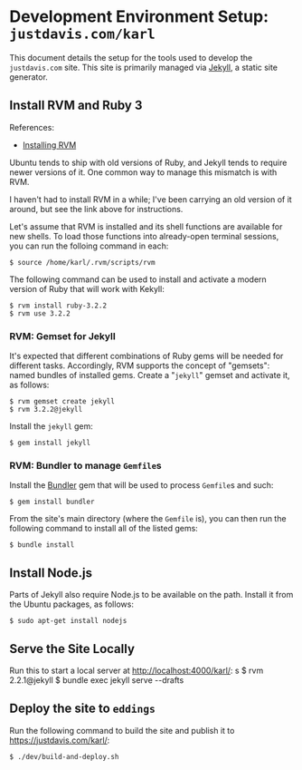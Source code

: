 # Development Environment Setup: `justdavis.com/karl`

This document details the setup for the tools used to develop the `justdavis.com` site. This site is primarily managed via [Jekyll](http://jekyllrb.com/), a static site generator.


## Install RVM and Ruby 3

References:

* [Installing RVM](https://rvm.io/rvm/install)

Ubuntu tends to ship with old versions of Ruby, and Jekyll tends to require newer versions of it. One common way to manage this mismatch is with RVM.

I haven't had to install RVM in a while; I've been carrying an old version of it around, but see the link above for instructions.

Let's assume that RVM is installed and its shell functions are available for new shells. To load those functions into already-open terminal sessions, you can run the folloing command in each:

    $ source /home/karl/.rvm/scripts/rvm

The following command can be used to install and activate a modern version of Ruby that will work with Kekyll:

    $ rvm install ruby-3.2.2
    $ rvm use 3.2.2


### RVM: Gemset for Jekyll

It's expected that different combinations of Ruby gems will be needed for different tasks. Accordingly, RVM supports the concept of "gemsets": named bundles of installed gems. Create a "`jekyll`" gemset and activate it, as follows:

    $ rvm gemset create jekyll
    $ rvm 3.2.2@jekyll

Install the `jekyll` gem:

    $ gem install jekyll


### RVM: Bundler to manage `Gemfile`s

Install the [Bundler](http://bundler.io/) gem that will be used to process `Gemfile`s and such:

    $ gem install bundler

From the site's main directory (where the `Gemfile` is), you can then run the following command to install all of the listed gems:

    $ bundle install


## Install Node.js

Parts of Jekyll also require Node.js to be available on the path. Install it from the Ubuntu packages, as follows:

    $ sudo apt-get install nodejs


## Serve the Site Locally

Run this to start a local server at <http://localhost:4000/karl/>:
s
    $ rvm 2.2.1@jekyll
    $ bundle exec jekyll serve --drafts

## Deploy the site to `eddings`

Run the following command to build the site and publish it to <https://justdavis.com/karl/>:

    $ ./dev/build-and-deploy.sh

